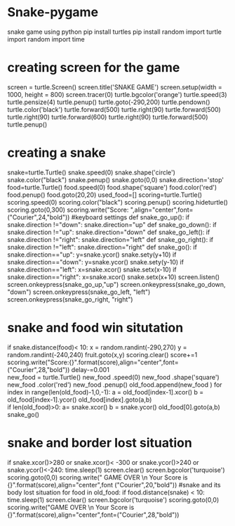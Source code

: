 # Snake-pygame
snake game using python
pip install turtles
pip install random
import turtle
import random
import time
# creating screen for the game
screen = turtle.Screen()
screen.title('SNAKE GAME')
screen.setup(width = 1000, height = 800)
screen.tracer(0)
turtle.bgcolor('orange')
turtle.speed(3)
turtle.pensize(4)
turtle.penup()
turtle.goto(-290,200)
turtle.pendown()
turtle.color('black')
turtle.forward(500)
turtle.right(90)
turtle.forward(500)
turtle.right(90)
turtle.forward(600)
turtle.right(90)
turtle.forward(500)
turtle.penup()
# creating a snake
snake=turtle.Turtle()
snake.speed(0)
snake.shape('circle')
snake.color("black")
snake.penup()
snake.goto(0,0)
snake.direction='stop'
food=turtle.Turtle()
food.speed(0)
food.shape('square')
food.color('red')
food.penup()
food.goto(20,20)
used_food=[]
scoring=turtle.Turtle()
scoring.speed(0)
scoring.color("black")
scoring.penup()
scoring.hideturtle()
scoring.goto(0,300)
scoring.write("Score: ",align="center",font=("Courier",24,"bold"))
#keyboard settings
def snake_go_up():
if snake.direction !="down":
snake.direction="up"
def snake_go_down():
if snake.direction !="up":
snake.direction="down"
def snake_go_left():
if snake.direction !="right":
snake.direction="left"
def snake_go_right():
if snake.direction !="left":
snake.direction="right"
def snake_go():
if snake.direction=="up":
y=snake.ycor()
snake.sety(y+10)
if snake.direction=="down":
y=snake.ycor()
snake.sety(y-10)
if snake.direction=="left":
x=snake.xcor()
snake.setx(x-10)
if snake.direction=="right":
x=snake.xcor()
snake.setx(x+10)
screen.listen()
screen.onkeypress(snake_go_up,"up")
screen.onkeypress(snake_go_down, "down")
screen.onkeypress(snake_go_left, "left")
screen.onkeypress(snake_go_right, "right")
# snake and food win situtation
if snake.distance(food)< 10:
x = random.randint(-290,270)
y = random.randint(-240,240)
fruit.goto(x,y) 
scoring.clear()
score+=1
scoring.write("Score:{}".format(score),align="center",font=("Courier",28,"bold"))
delay-=0.001               
new_food = turtle.Turtle()
new_food .speed(0)
new_food .shape('square')
new_food .color('red')
new_food .penup()
old_food.append(new_food )
for index in range(len(old_food)-1,0,-1):
a = old_food[index-1].xcor()
b = old_food[index-1].ycor()
old_food[index].goto(a,b)                        
if len(old_food)>0:
a= snake.xcor()
b = snake.ycor()
old_food[0].goto(a,b)
snake_go()
# snake and border lost situation
if snake.xcor()>280 or snake.xcor()< -300 or snake.ycor()>240 or snake.ycor()<-240:
time.sleep(1)
screen.clear()
screen.bgcolor('turquoise')
scoring.goto(0,0)
scoring.write(" GAME OVER \n Your Score is {}".format(score),align="center",font
("Courier",20,"bold"))
#snake and its body lost situation
for food in old_food:
if food.distance(snake) < 10:
time.sleep(1)
screen.clear()
screen.bgcolor('turquoise')
scoring.goto(0,0)
scoring.write("GAME OVER \n Your Score is {}".format(score),align="center",font=("Courier",28,"bold"))
                

